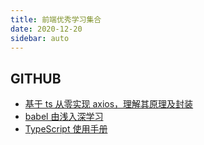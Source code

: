 ```yaml
---
title: 前端优秀学习集合
date: 2020-12-20
sidebar: auto
---
```


## GITHUB

- [基于 ts 从零实现 axios，理解其原理及封装](https://github.com/Suremotoo/ts-axios-doc)
- [babel 由浅入深学习](https://github.com/jamiebuilds/babel-handbook)
- [TypeScript 使用手册](https://github.com/zhongsp/TypeScript)
